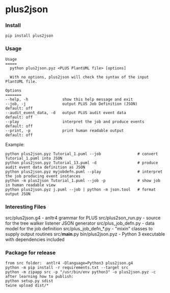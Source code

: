 # plus2json

### Install

```
pip install plus2json
```

### Usage

```
Usage
=====
  python plus2json.pyz <PLUS PlantUML file> [options]

  With no options, plus2json will check the syntax of the input PlantUML file.

Options
=======
--help, -h               show this help message and exit
--job, -j                output PLUS Job Definition (JSON)      default: off
--audit_event_data, -d   output PLUS audit event data           default: off
--play                   interpret the job and produce events   default: off
--print, -p              print human readable output            default: off
```

Example:

```
python plus2json.pyz Tutorial_1.puml --job                # convert Tutorial_1.puml into JSON
python plus2json.pyz Tutorial_13.puml -d                  # produce audit event data definition as JSON
python plus2json.pyz myjobdefn.puml --play                # interpret the job producing event instances
python -m plus2json Tutorial_1.puml --job -p              # show job in human readable view
python plus2json.pyz j.puml --job | python -m json.tool   # format output JSON
```

### Interesting Files

src/plus2json.g4 - anltr4 grammar for PLUS
src/plus2son_run.py - source for the tree walker listener JSON generator
src/plus_job_defn.py - data model for the job definition
src/plus_job_defn_*.py - "mixin" classes to supply output routines
src/__main__.py
bin/plus2json.pyz - Python 3 executable with dependencies included

### Package for release

```
from src folder:  antlr4 -Dlanguage=Python3 plus2json.g4
python -m pip install -r requirements.txt --target src
python -m zipapp src -p "/usr/bin/env python3" -o plus2json.pyz -c
after learning how to publish:
python setup.py sdist
twine upload dist/*
```
